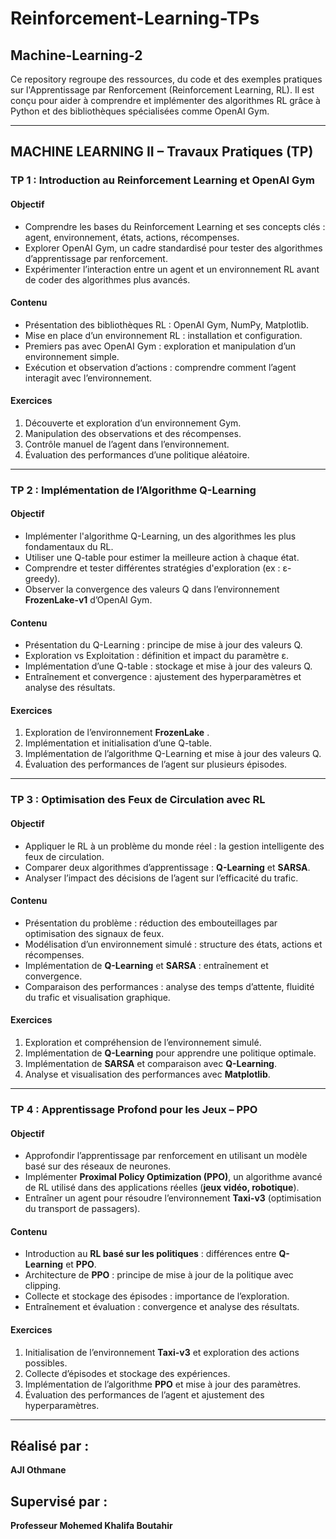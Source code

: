 # Reinforcement-Learning-TPs

## Machine-Learning-2

Ce repository regroupe des ressources, du code et des exemples pratiques sur l'Apprentissage par Renforcement (Reinforcement Learning, RL). Il est conçu pour aider à comprendre et implémenter des algorithmes RL grâce à Python et des bibliothèques spécialisées comme OpenAI Gym.

 
---

## MACHINE LEARNING II – Travaux Pratiques (TP)


### **TP 1 : Introduction au Reinforcement Learning et OpenAI Gym**

#### **Objectif**
- Comprendre les bases du Reinforcement Learning et ses concepts clés : agent, environnement, états, actions, récompenses.
- Explorer OpenAI Gym, un cadre standardisé pour tester des algorithmes d’apprentissage par renforcement.
- Expérimenter l’interaction entre un agent et un environnement RL avant de coder des algorithmes plus avancés.

#### **Contenu**
- Présentation des bibliothèques RL : OpenAI Gym, NumPy, Matplotlib.
- Mise en place d’un environnement RL : installation et configuration.
- Premiers pas avec OpenAI Gym : exploration et manipulation d’un environnement simple.
- Exécution et observation d’actions : comprendre comment l’agent interagit avec l’environnement.

#### **Exercices**
1. Découverte et exploration d’un environnement Gym.
2. Manipulation des observations et des récompenses.
3. Contrôle manuel de l’agent dans l’environnement.
4. Évaluation des performances d’une politique aléatoire.

---

### **TP 2 : Implémentation de l’Algorithme Q-Learning**

#### **Objectif**
- Implémenter l'algorithme Q-Learning, un des algorithmes les plus fondamentaux du RL.
- Utiliser une Q-table pour estimer la meilleure action à chaque état.
- Comprendre et tester différentes stratégies d'exploration (ex : ε-greedy).
- Observer la convergence des valeurs Q dans l’environnement **FrozenLake-v1** d’OpenAI Gym.

#### **Contenu**
- Présentation du Q-Learning : principe de mise à jour des valeurs Q.
- Exploration vs Exploitation : définition et impact du paramètre ε.
- Implémentation d’une Q-table : stockage et mise à jour des valeurs Q.
- Entraînement et convergence : ajustement des hyperparamètres et analyse des résultats.

#### **Exercices**
1. Exploration de l’environnement **FrozenLake** .
2. Implémentation et initialisation d’une Q-table.
3. Implémentation de l’algorithme Q-Learning et mise à jour des valeurs Q.
4. Évaluation des performances de l’agent sur plusieurs épisodes.

---

### **TP 3 : Optimisation des Feux de Circulation avec RL**

#### **Objectif**
- Appliquer le RL à un problème du monde réel : la gestion intelligente des feux de circulation.
- Comparer deux algorithmes d’apprentissage : **Q-Learning** et **SARSA**.
- Analyser l’impact des décisions de l’agent sur l’efficacité du trafic.

#### **Contenu**
- Présentation du problème : réduction des embouteillages par optimisation des signaux de feux.
- Modélisation d’un environnement simulé : structure des états, actions et récompenses.
- Implémentation de **Q-Learning** et **SARSA** : entraînement et convergence.
- Comparaison des performances : analyse des temps d’attente, fluidité du trafic et visualisation graphique.

#### **Exercices**
1. Exploration et compréhension de l’environnement simulé.
2. Implémentation de **Q-Learning** pour apprendre une politique optimale.
3. Implémentation de **SARSA** et comparaison avec **Q-Learning**.
4. Analyse et visualisation des performances avec **Matplotlib**.

---

### **TP 4 : Apprentissage Profond pour les Jeux – PPO**

#### **Objectif**
- Approfondir l’apprentissage par renforcement en utilisant un modèle basé sur des réseaux de neurones.
- Implémenter **Proximal Policy Optimization (PPO)**, un algorithme avancé de RL utilisé dans des applications réelles (**jeux vidéo, robotique**).
- Entraîner un agent pour résoudre l’environnement **Taxi-v3** (optimisation du transport de passagers).

#### **Contenu**
- Introduction au **RL basé sur les politiques** : différences entre **Q-Learning** et **PPO**.
- Architecture de **PPO** : principe de mise à jour de la politique avec clipping.
- Collecte et stockage des épisodes : importance de l’exploration.
- Entraînement et évaluation : convergence et analyse des résultats.

#### **Exercices**
1. Initialisation de l’environnement **Taxi-v3** et exploration des actions possibles.
2. Collecte d’épisodes et stockage des expériences.
3. Implémentation de l’algorithme **PPO** et mise à jour des paramètres.
4. Évaluation des performances de l’agent et ajustement des hyperparamètres.

---

## **Réalisé par** :
**AJI Othmane**

## **Supervisé par** :
**Professeur Mohemed Khalifa Boutahir**
